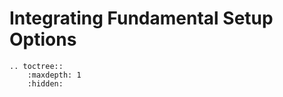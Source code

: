 # Integrating Fundamental Setup Options

```eval_rst
.. toctree::
    :maxdepth: 1
    :hidden:


```
